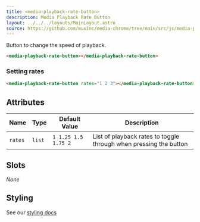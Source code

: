 ```yaml
---
title: <media-playback-rate-button>
description: Media Playback Rate Button
layout: ../../../layouts/MainLayout.astro
source: https://github.com/muxinc/media-chrome/tree/main/src/js/media-playback-rate-button.js
---
```


Button to change the speed of playback.

<media-playback-rate-button></media-playback-rate-button>

```html
<media-playback-rate-button></media-playback-rate-button>
```

<h3>Setting rates</h3>

<media-playback-rate-button rates="1 2 3"></media-playback-rate-button>

```html
<media-playback-rate-button rates="1 2 3"></media-playback-rate-button>
```


## Attributes

| Name    | Type   | Default Value       | Description                                                       |
| ------- | ------ | ------------------- | ----------------------------------------------------------------- |
| `rates` | `list` | `1 1.25 1.5 1.75 2` | List of playback rates to toggle through when pressing the button |

## Slots

_None_

## Styling

See our [styling docs](./styling#Buttons)
